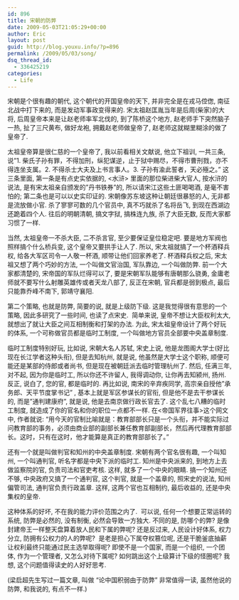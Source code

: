 ```yaml
---
id: 896
title: 宋朝的防弊
date: 2009-05-03T21:05:29+00:00
author: Eric
layout: post
guid: http://blog.youxu.info/?p=896
permalink: /2009/05/03/song/
dsq_thread_id:
  - 336425219
categories:
  - Life
---
```

宋朝是个很有趣的朝代, 这个朝代的开国皇帝的天下, 并非完全是在戎马倥偬, 南征北战中打下来的, 而是发动军事政变得来的. 宋太祖赵匡胤当年是后周(柴家)的大将, 后周皇帝本来是让赵老师率军北伐的, 到了陈桥这个地方, 赵老师手下突然脑子一热, 扯了三尺黄布, 做好龙袍, 拥戴赵老师做皇帝了, 赵老师这就糊里糊涂的做了皇帝了.

太祖皇帝算是很仁慈的一个皇帝了, 我以前看相关文献说, 他立下祖训, 一共三条, 说&#8221;1. 柴氏子孙有罪，不得加刑，纵犯谋逆，止于狱中赐尽，不得市曹刑戮，亦不得连坐支属。2. 不得杀士大夫及上书言事人。3. 子孙有渝此誓者，天必殛之。&#8221; 这三条里面, 第一条是有点史实依据的, <水浒> 里面的那位柴进柴大官人, 按水浒的说法, 是有宋太祖亲自颁发的&#8221;丹书铁券&#8221;的, 所以请宋江这些土匪喝喝酒, 是毫不害怕的; 第二条也是可以以史实印证的. 宋朝像苏东坡这种让朝廷很暴怒的人, 无非都是流放做小官. 杀了寥寥可数的几个官员中, 真不巧就杀了名将岳飞, 到现在西湖边还跪着四个人. 往后的明朝清朝, 搞文字狱, 搞株连九族, 杀了大臣无数, 反而大家都习惯了一样.

当然, 太祖皇帝一不杀大臣, 二不杀言官, 至少要保证皇位稳定吧. 要是地方军阀也照样搞个什么桥兵变, 这个皇帝又要拱手让人了. 所以, 宋太祖就搞了一个杯酒释兵权, 给各大军区司令一人敬一杯酒, 顺带让他们回家养老了. 杯酒释兵权之后, 宋太祖又想了两个巧妙的方法, 一个叫做文官治国, 军队靠边, 一个叫做防弊. 前一个大家都清楚的, 宋帝国的军队烂得可以了, 要是宋朝军队能够有唐朝那么骁勇, 金庸老师就不要写什么射雕英雄传或者天龙八部了, 反正在宋朝, 官兵都是弱到极点, 最后只能靠乔峰不南下, 郭靖守襄阳.

第二个策略, 也就是防弊, 简要的说, 就是上级防下级. 这是我觉得很有意思的一个策略, 因此多研究了一些时间, 也读了点宋史.  简单来说, 皇帝不想让大臣权利太大, 就想出了就让大臣之间互相制衡和打架的办法. 为此, 宋太祖皇帝设计了两个好玩的体系, 一个可称做官员都是临时工制度, 一个叫做地方官员全部要中央盖章制度.

临时工制度特别好玩, 比如说, 宋朝大名人苏轼, 宋史上说, 他是龙图阁大学士(好比现在长江学者这种头衔), 但是去知杭州, 就是说, 他虽然是大学士这个职称, 顺便可能还是某部的侍郎或者尚书, 但是现在被朝廷派去临时管理杭州了. 然后, 任满三年, 对不起, 因为你是临时工, 所以你还不许留人, 我得调动你, 让你再去知颍州, 扬州. 反正, 说白了, 您的官, 都是临时的. 再比如说, 南宋的辛弃疾同学, 高宗亲自授他&#8221;承务郎、天平节度掌书记&#8221; , 基本上就是军区参谋长的官衔, 但是他不是去干参谋长的, 而是&#8221;通判建康府&#8221;, 就是说, 他是去南京做行政长官去了. 这个乱七八糟的临时工制度, 就造成了你的官名和你的职位一点都不一样. 在<帝国军界往事>这个网文中, 作者就说: &#8220;用今天的官制比喻就是：教育部部长只是一个头衔，并不能实际过问教育部的事务，必须由商业部的副部长兼任教育部副部长，然后再代理教育部部长。这时，只有在这时，他才能算是真正的教育部部长了。&#8221;

还有一个就是叫做判官和知州的中央盖章制度. 宋朝有两个官名很有趣, 一个叫知州, 一个叫通判官, 听名字都是中央下派的临时工. 知州是中央派来的, 到地方上去做监察院的官, 负责司法和官吏考核. 这样, 就多了一个中央的眼睛. 搞一个知州还不够, 中央政府又搞了一个通判官, 这个判官, 就是一个盖章的, 照宋史的说法, 知州偏管司法, 通判官负责行政盖章. 这样, 这两个官也互相制约, 最后收益的, 还是中央集权的皇帝.

这种体系的好坏, 不在我的能力评价范围之内了.  可以说, 任何一个想要正常运转的系统, 防弊是必然的, 没有制衡, 必然会导致一方独大. 不同的是, 防哪个的弊? 是像封建帝王一样整天盘算着放人民和下属的弊呢? 还是反过来, 人民设计好体系, 权力分立, 防拥有公权力的人的弊呢?  是老是担心下属夺权篡位呢, 还是干脆釜底抽薪让权利最终只能通过民主选举取得呢? 即使不是一个国家, 而是一个组织, 一个团体, 作为一个管理者, 又怎么对待下属呢? 如何跳出这个上级算计下级的怪圈呢? 我想, 这个问题值得读史的人好好思考.

(梁启超先生写过一篇文章, 叫做 &#8220;论中国积弱由于防弊&#8221; 非常值得一读, 虽然他说的防弊, 和我说的, 有点不一样.)
